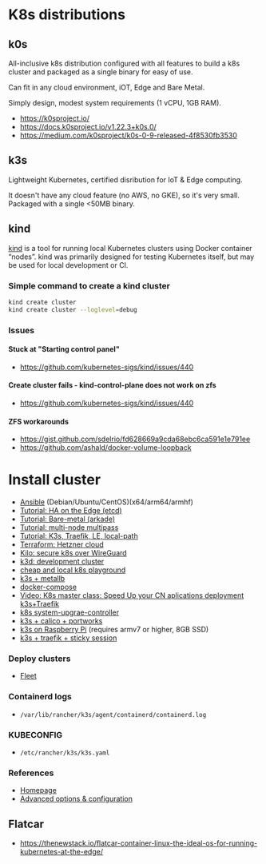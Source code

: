 # K8s distributions

## k0s

All-inclusive k8s distribution configured with all features to build a k8s cluster and packaged as a single binary for easy of use.

Can fit in any cloud environment, iOT, Edge and Bare Metal. 

Simply design, modest system requirements (1 vCPU, 1GB RAM).

* <https://k0sproject.io/>
* <https://docs.k0sproject.io/v1.22.3+k0s.0/>
* <https://medium.com/k0sproject/k0s-0-9-released-4f8530fb3530>

## k3s

Lightweight Kubernetes, certified disribution for IoT & Edge computing.

It doesn't have any cloud feature (no AWS, no GKE), so it's very small. Packaged with a single &lt;50MB binary.

## kind

[kind](https://kind.sigs.k8s.io/) is a tool for running local Kubernetes clusters using Docker container “nodes”.
kind was primarily designed for testing Kubernetes itself, but may be used for local development or CI.

### Simple command to create a kind cluster
```bash
kind create cluster
kind create cluster --loglevel=debug
```

### Issues

#### Stuck at "Starting control panel"

* <https://github.com/kubernetes-sigs/kind/issues/440>

#### Create cluster fails - kind-control-plane does not work on zfs

* <https://github.com/kubernetes-sigs/kind/issues/440>

#### ZFS workarounds

* <https://gist.github.com/sdelrio/fd628669a9cda68ebc6ca591e1e791ee>
* <https://github.com/ashald/docker-volume-loopback>

# Install cluster

* [Ansible](https://github.com/k3s-io/k3s-ansible) (Debian/Ubuntu/CentOS)(x64/arm64/armhf)
* [Tutorial: HA on the Edge (etcd)](https://thenewstack.io/tutorial-install-a-highly-available-k3s-cluster-at-the-edge/)
* [Tutorial: Bare-metal (arkade)](https://blog.alexellis.io/bare-metal-kubernetes-with-k3s/)
* [Tutorial: multi-node multipass](https://medium.com/@mattiaperi/kubernetes-cluster-with-k3s-and-multipass-7532361affa3)
* [Tutorial: K3s, Traefik, LE, local-path](https://medium.com/@mattiaperi/kubernetes-cluster-with-k3s-and-multipass-7532361affa3)
* [Terraform: Hetzner cloud](https://gitlab.com/k3s_hetzner/k3s_hetzner)
* [Kilo: secure k8s over WireGuard](https://jbhannah.net/articles/k3s-over-watchguard-with-kilo)
* [k3d: development cluster](https://medium.com/@lukejpreston/local-kubernetes-development-a14ea8be54d6)
* [cheap and local k8s playground](https://medium.com/@marcovillarreal_40011/cheap-and-local-kubernetes-playground-with-k3s-helm-5a0e2a110de9)
* [k3s + metallb](https://www.disasterproject.com/simplify-kubernetes-k3s/)
* [docker-compose](https://github.com/k3s-io/k3s/blob/master/docker-compose.yml)
* [Video: K8s master class: Speed Up your CN aplications deployment k3s+Traefik](https://www.youtube.com/watch?v=4KpVW6jpSnc&feature=share)
* [k8s system-upgrae-controller](https://pet2cattle.com/2021/05/k3s-autoupgrade)
* [k3s + calico + portworks](https://thenewstack.io/tutorial-configure-cloud-native-edge-infrastructure-with-k3s-calico-portworx/)
* [k3s on Raspberry Pi](https://medium.com/@mabrams_46032/kubernetes-on-raspberry-pi-c246c72f362f) (requires armv7 or higher, 8GB SSD)
* [k3s + traefik + sticky session](https://zhimin-wen.medium.com/sticky-sessions-in-kubernetes-56eb0e8f257d)

### Deploy clusters

* [Fleet](https://thenewstack.io/kubecon-eu-surge-of-kubernetes-edge-deployments-leads-to-cluster-sprawl/)

### Containerd logs

* `/var/lib/rancher/k3s/agent/containerd/containerd.log`

### KUBECONFIG

* `/etc/rancher/k3s/k3s.yaml`

### References

* [Homepage](https://k3s.io/)
* [Advanced options & configuration](https://rancher.com/docs/k3s/latest/en/advanced/)

## Flatcar

* <https://thenewstack.io/flatcar-container-linux-the-ideal-os-for-running-kubernetes-at-the-edge/>

